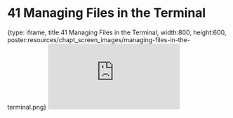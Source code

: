# 41 Managing Files in the Terminal
 
{type: iframe, title:41 Managing Files in the Terminal, width:800, height:600, poster:resources/chapt_screen_images/managing-files-in-the-terminal.png}
![](https://datatrail-jhu.github.io/DataTrail_ReOrg/no_toc/managing-files-in-the-terminal.html)
 

 
